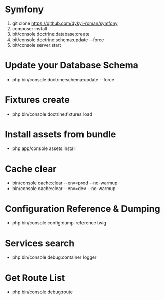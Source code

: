 Symfony
=======

1) git clone https://github.com/dykyi-roman/symfony
2) composer install
3) bit/console doctrine:database:create
4) bit/console doctrine:schema:update --force
5) bit/console server:start

# Update your Database Schema

+ php bin/console doctrine:schema:update --force

# Fixtures create

+ php bin/console doctrine:fixtures:load

# Install assets from bundle

+ php app/console assets:install

# Cache clear

+ bin/console cache:clear --env=prod --no-warmup 
+ bin/console cache:clear --env=dev --no-warmup

# Configuration Reference & Dumping

+  php bin/console config:dump-reference twig

# Services search

+ php bin/console debug:container logger

# Get Route List

+ php bin/console debug:route
